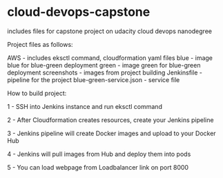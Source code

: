 # cloud-devops-capstone
includes files for capstone project on udacity cloud devops nanodegree

Project files as follows:

AWS - includes eksctl command, cloudformation yaml files
blue - image blue for blue-green deployment
green - image green for blue-green deployment
screenshots - images from project building
Jenkinsfile - pipeline for the project
blue-green-service.json - service file

How to build project:

1 - SSH into Jenkins instance and run eksctl command

2 - After Cloudformation creates resources, create your Jenkins pipeline

3 - Jenkins pipeline will create Docker images and upload to your Docker Hub

4 - Jenkins will pull images from Hub and deploy them into pods

5 - You can load webpage from Loadbalancer link on port 8000
